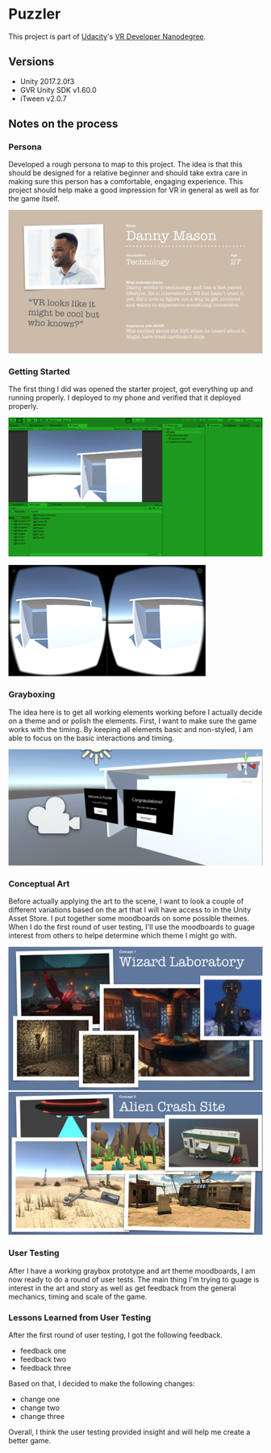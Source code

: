 # Puzzler

This project is part of [Udacity](https://www.udacity.com "Udacity - Be in demand")'s [VR Developer Nanodegree](https://www.udacity.com/course/vr-developer-nanodegree--nd017).

## Versions
- Unity 2017.2.0f3
- GVR Unity SDK v1.60.0
- iTween v2.0.7

## Notes on the process

### Persona
Developed a rough persona to map to this project. The idea is that this should be designed for a relative beginner and should take extra care in making sure this person has a comfortable, engaging experience. This project should help make a good impression for VR in general as well as for the game itself.

![Persona](/Puzzler/img/vr-persona-01.jpg)

### Getting Started
The first thing I did was opened the starter project, got everything up and running properly. I deployed to my phone and verified that it deployed properly.

![In the editor](/Puzzler/img/editor.png)

![In the headset](/Puzzler/img/Screenshot_20180107-113511.png)


### Grayboxing
The idea here is to get all working elements working before I actually decide on a theme and or polish the elements. First, I want to make sure the game works with the timing. By keeping all elements basic and non-styled, I am able to focus on the basic interactions and timing.

![Basic UI](/Puzzler/img/basic-ui.png)

### Conceptual Art
Before actually applying the art to the scene, I want to look a couple of different variations based on the art that I will have access to in the Unity Asset Store. I put together some moodboards on some possible themes. When I do the first round of user testing, I'll use the moodboards to guage interest from others to helpe determine which theme I might go with.

![Wizard Laboratory](/Puzzler/img/ConceptArt-01.jpg)
![Alien Crash Site](/Puzzler/img/ConceptArt-02.jpg)


### User Testing
After I have a working graybox prototype and art theme moodboards, I am now ready to do a round of user tests. The main thing I'm trying to guage is interest in the art and story as well as get feedback from the general mechanics, timing and scale of the game.

### Lessons Learned from User Testing
After the first round of user testing, I got the following feedback.
* feedback one
* feedback two
* feedback three

Based on that, I decided to make the following changes:
* change one
* change two
* change three

Overall, I think the user testing provided insight and will help me create a better game.


